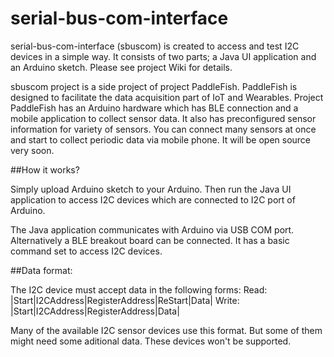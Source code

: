 # serial-bus-com-interface

serial-bus-com-interface (sbuscom) is created to access and test I2C devices in a simple way. It consists of two parts; a Java UI application and an Arduino sketch. Please see project Wiki for details.

sbuscom project is a side project of project PaddleFish. PaddleFish is designed to facilitate the data acquisition part of IoT and Wearables. Project PaddleFish has an Arduino hardware which has BLE connection and a mobile application to collect sensor data. It also has preconfigured sensor information for variety of sensors. You can connect many sensors at once and start to collect periodic data via mobile phone. It will be open source very soon.

##How it works?

Simply upload Arduino sketch to your Arduino. Then run the Java UI application to access I2C devices which are connected to I2C port of Arduino.

The Java application communicates with Arduino via USB COM port. Alternatively a BLE breakout board can be connected. It has a basic command set to access I2C devices.

##Data format:

The I2C device must accept data in the following forms:
Read:
|Start|I2CAddress|RegisterAddress|ReStart|Data|
Write:
|Start|I2CAddress|RegisterAddress|Data|

Many of the available I2C sensor devices use this format. But some of them might need some aditional data. These devices won't be supported.
